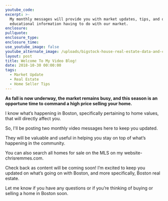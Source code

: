 ```yaml
---
youtube_code:
excerpt: >-
  My monthly messages will provide you with market updates, tips, and other
  educational information having to do with our market.
enclosure:
pullquote:
enclosure_type:
enclosure_time:
use_youtube_image: false
youtube_alternate_image: /uploads/bigstock-house-real-estate-data-and-co-123908711.jpg
layout: post
title: Welcome To My Video Blog!
date: 2018-10-30 00:00:00
tags:
  - Market Update
  - Real Estate
  - Home Seller Tips
---
```


**As fall is now underway, the market remains busy, and this season is an opportune time to command a high price selling your home. &nbsp;**

I know what’s happening in Boston, specifically pertaining to home values, that will directly affect you.

So, I'll be posting two monthly video messages here to keep you updated.&nbsp;

They will be valuable and useful in helping you stay on top of what’s happening in the community.

You can also search all homes for sale on the MLS on my website- chrisremmes.com.&nbsp;

Check back as content will be coming soon! I’m excited to keep you updated on what’s going on with Boston, and more specifically, Boston real estate.

Let me know if you have any questions or if you’re thinking of buying or selling a home in Boston soon.